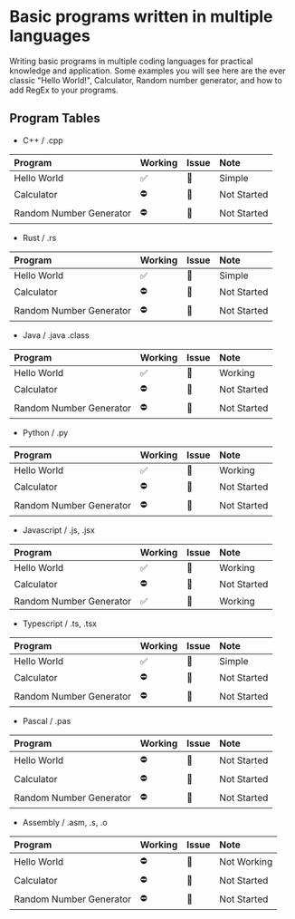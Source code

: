 # Basic programs written in multiple languages

Writing basic programs in multiple coding languages for practical knowledge and application. Some examples you will see here are the ever classic "Hello World!", Calculator, Random number generator, and how to add RegEx to your programs.

## Program Tables

- C++ / .cpp

| Program                 | Working | Issue | Note        |
| :---------------------- | :------ | :---- | :---------- |
| Hello World             | ✅      | 🔕    | Simple      |
| Calculator              | ⛔      | 🔔    | Not Started |
| Random Number Generator | ⛔      | 🔔    | Not Started |

- Rust / .rs

| Program                 | Working | Issue | Note        |
| :---------------------- | :------ | :---- | :---------- |
| Hello World             | ✅      | 🔕    | Simple      |
| Calculator              | ⛔      | 🔔    | Not Started |
| Random Number Generator | ⛔      | 🔔    | Not Started |

- Java / .java .class

| Program                 | Working | Issue | Note        |
| :---------------------- | :------ | :---- | :---------- |
| Hello World             | ✅      | 🔕    | Working      |
| Calculator              | ⛔      | 🔔    | Not Started |
| Random Number Generator | ⛔      | 🔔    | Not Started |

- Python / .py

| Program                 | Working | Issue | Note        |
| :---------------------- | :------ | :---- | :---------- |
| Hello World             | ✅      | 🔕    | Working      |
| Calculator              | ⛔      | 🔔    | Not Started |
| Random Number Generator | ⛔      | 🔔    | Not Started |

- Javascript / .js, .jsx

| Program                 | Working | Issue | Note        |
| :---------------------- | :------ | :---- | :---------- |
| Hello World             | ✅      | 🔕    | Working      |
| Calculator              | ⛔      | 🔔    | Not Started |
| Random Number Generator | ✅      | 🔕    | Working |

- Typescript / .ts, .tsx

| Program                 | Working | Issue | Note        |
| :---------------------- | :------ | :---- | :---------- |
| Hello World             | ✅      | 🔕    | Simple      |
| Calculator              | ⛔      | 🔔    | Not Started |
| Random Number Generator | ⛔      | 🔔    | Not Started |

- Pascal / .pas

| Program                 | Working | Issue | Note        |
| :---------------------- | :------ | :---- | :---------- |
| Hello World             | ⛔      | 🔔    | Not Started |
| Calculator              | ⛔      | 🔔    | Not Started |
| Random Number Generator | ⛔      | 🔔    | Not Started |

- Assembly / .asm, .s, .o

| Program                 | Working | Issue | Note        |
| :---------------------- | :------ | :---- | :---------- |
| Hello World             | ⛔      | 🔔    | Not Working |
| Calculator              | ⛔      | 🔔    | Not Started |
| Random Number Generator | ⛔      | 🔔    | Not Started |

